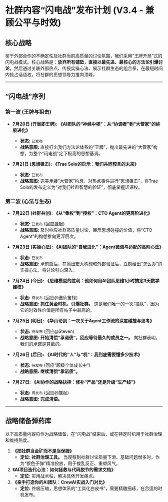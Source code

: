 # 社群内容“闪电战”发布计划 (V3.4 - 兼顾公平与时效)

## 核心战略

鉴于外部合作的不确定性及社群当前高质量的讨论氛围，我们采用“王牌开局”式的闪电战模式。核心战略是：**放弃所有铺垫，直接以最先进、最核心的方法论引爆讨论**，然后通过关联外部热点、传授实操心法、展示社群生态的组合拳，在最短时间内抢占话语权，将社群的思想领导力推向顶峰。

---

## “闪电战”序列

### **第一波 (王牌与狙击)**

*   **7月20日 (开局即王牌): 《AI团队的“神经中枢”：从“协调者”到“大管家”的终极进化》**
    *   **状态:** `已发布`
    *   **战略意图:** 直接打出我们方法论体系的“王牌”，抛出最先进的“大管家”构想，为整个“闪电战”定下极高的思想基调。

*   **7月21日 (思想狙击): 《Trae Solo的启示：我们共同预言的未来》**
    *   **状态:** `已发布`
    *   **战略意图:** 完美承接“大管家”构想，对热点事件进行“思想狙击”，将Trae Solo的发布定义为“对我们社群智慧的验证”，彻底掌握话语权。

### **第二波 (心法与生态)**

*   **7月22日 (社群共创): 《从“集权”到“授权”：CTO Agent的更高阶进化》**
    *   **状态:** `已发布` (回应雄起)
    *   **战略意图:** 及时响应社群高质量讨论，展示思想碰撞的价值，将“CTO Agent”的构想推向更深层次。

*   **7月23日 (实操心法): 《AI团队的“自我进化”：Agent微调与适配的高阶心法》**
    *   **状态:** `已发布`
    *   **战略意图:** 承前启后，在抛出宏大构想和外部验证后，立刻给出“怎么办”的实操心法，将讨论引向深入。

*   **7月24日 (今日): 《思维模型的胜利：他如何用AI团队思维1小时搞定3天数学建模》**
    *   **状态:** `待发布` (回应@逸仙笙禄)
    *   **战略意图:** **抓住黄金时机，引爆社群。** 这是我们唯一的一次“插队”，因为它的时效性价值是所有帖子中最高的。

*   **7月25日 (明日): 《华山论剑：一次关于Agent工作流的深度碰撞与思考》**
    *   **状态:** `待发布` (回应@Steven)
    *   **战略意图:** **开始清偿“承诺债”，回应等待最久的成员之一。** 向社群表明，我们的承诺是算数的。

*   **7月26日 (后日): 《AI时代的“人”与“机”：我到底需要懂多少技术》**
    *   **状态:** `待发布` (回应“超级个体成长中”)
    *   **战略意图:** **继续清偿“承诺债”。**

*   **7月27日: 《AI协作的战略抉择：修补“产品”还是升级“生产线”》**
    *   **状态:** `待发布` (回应@雄起)
    *   **战略意图:** **完成清偿。**

---

## 战略储备弹药库

以下高质量内容将作为战略储备，在“闪电战”结束后，或在特定时机用于社群治理和维持热度。

1.  **《把社群当金矿而不是当保姆》**
    *   **定位:** **社群治理工具。** 当观察到社群讨论质量下滑、基础问题增多时，作为“银色子弹”精准投放，用于拨乱反正、重塑风气。
2.  **《AI项目迭代心法：如何拯救与代码脱节的需求文档》**
    *   **定位:** 实用战术帖，解决具体开发痛点。
3.  **《亲手打造你的AI团队：CrewAI实战入门对比》**
    *   **定位:** 终极压轴，思想体系的“工具化白皮书”，需要精雕细琢，在合适的时机发布。
